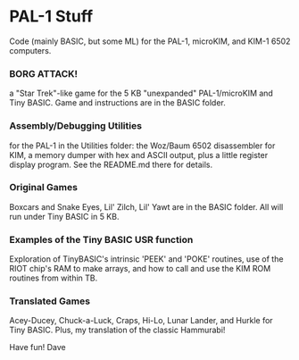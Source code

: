 # PAL-1 Stuff

Code (mainly BASIC, but some ML) for the PAL-1, microKIM, and KIM-1 6502 computers.  

### BORG ATTACK!
a "Star Trek"-like game for the 5 KB "unexpanded" PAL-1/microKIM and Tiny BASIC. Game and instructions are in the BASIC folder.

### Assembly/Debugging Utilities
for the PAL-1 in the Utilities folder: the Woz/Baum 6502 disassembler for KIM, a memory dumper with hex and ASCII output, plus a little
register display program.  See the README.md there for details. 

### Original Games
Boxcars and Snake Eyes, Lil' Zilch, Lil' Yawt are in the BASIC folder. All will run under Tiny BASIC in 5 KB.

### Examples of the Tiny BASIC USR function 
Exploration of TinyBASIC's intrinsic 'PEEK' and 'POKE' routines, use of the RIOT chip's RAM to make arrays, and how to call and use the KIM ROM
routines from within TB.

### Translated Games
Acey-Ducey, Chuck-a-Luck, Craps, Hi-Lo, Lunar Lander, and Hurkle for Tiny BASIC. Plus, my translation of the classic Hammurabi!
   
Have fun!  Dave
  
